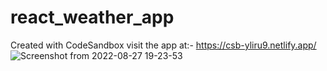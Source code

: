 # react_weather_app

Created with CodeSandbox
visit the app at:-
https://csb-yliru9.netlify.app/
![Screenshot from 2022-08-27 19-23-53](https://user-images.githubusercontent.com/73746406/187033284-aac288de-45e7-4aa3-a4e0-3c53f2737553.png)
